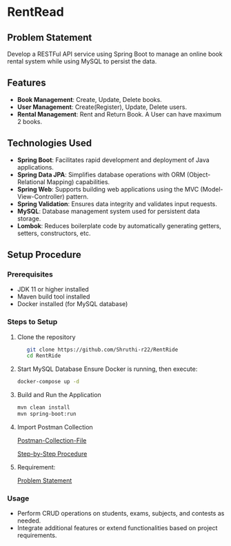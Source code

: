 # RentRead

## Problem Statement

Develop a RESTFul API service using Spring Boot to manage an online book rental system while using MySQL to persist the data.

## Features

- **Book Management**: Create, Update, Delete books.
- **User Management**: Create(Register), Update, Delete users.
- **Rental Management**: Rent and Return Book. A User can have maximum 2 books.

## Technologies Used

- **Spring Boot**: Facilitates rapid development and deployment of Java applications.
- **Spring Data JPA**: Simplifies database operations with ORM (Object-Relational Mapping) capabilities.
- **Spring Web**: Supports building web applications using the MVC (Model-View-Controller) pattern.
- **Spring Validation**: Ensures data integrity and validates input requests.
- **MySQL**: Database management system used for persistent data storage.
- **Lombok**: Reduces boilerplate code by automatically generating getters, setters, constructors, etc.


## Setup Procedure

### Prerequisites

- JDK 11 or higher installed
- Maven build tool installed
- Docker installed (for MySQL database)

### Steps to Setup

1. Clone the repository
   ``` bash
      git clone https://github.com/Shruthi-r22/RentRide
      cd RentRide
   ```
2. Start MySQL Database
   Ensure Docker is running, then execute:
    ```bash
    docker-compose up -d
   ```
3. Build and Run the Application
    ```bash
    mvn clean install
    mvn spring-boot:run
    ``` 

4. Import Postman Collection

   [Postman-Collection-File](./External_Resource/RentRead.postman_collection.json)

   [Step-by-Step Procedure](https://learning.postman.com/docs/getting-started/importing-and-exporting/importing-data/)
5. Requirement:

   [Problem Statement](./External_Resource/Week%203%20-%20Problem%20Statement_%20RentRead.pdf)


### Usage
- Perform CRUD operations on students, exams, subjects, and contests as needed.
- Integrate additional features or extend functionalities based on project requirements.
